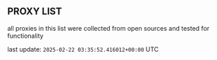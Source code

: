 ## PROXY LIST

all proxies in this list were collected from open sources and tested for functionality

last update: `2025-02-22 03:35:52.416012+00:00` UTC
